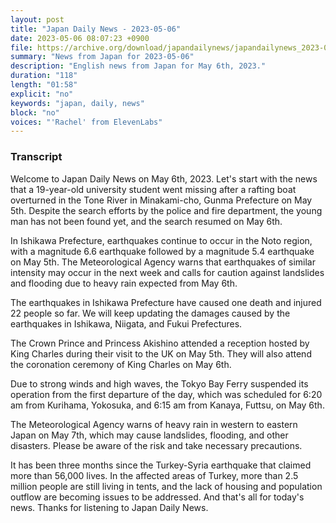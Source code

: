 ```yaml
---
layout: post
title: "Japan Daily News - 2023-05-06"
date: 2023-05-06 08:07:23 +0900
file: https://archive.org/download/japandailynews/japandailynews_2023-05-06.mp3
summary: "News from Japan for 2023-05-06"
description: "English news from Japan for May 6th, 2023."
duration: "118"
length: "01:58"
explicit: "no"
keywords: "japan, daily, news"
block: "no"
voices: "'Rachel' from ElevenLabs"
---
```


### Transcript

Welcome to Japan Daily News on May 6th, 2023. Let's start with the news that a 19-year-old university student went missing after a rafting boat overturned in the Tone River in Minakami-cho, Gunma Prefecture on May 5th. Despite the search efforts by the police and fire department, the young man has not been found yet, and the search resumed on May 6th.

In Ishikawa Prefecture, earthquakes continue to occur in the Noto region, with a magnitude 6.6 earthquake followed by a magnitude 5.4 earthquake on May 5th. The Meteorological Agency warns that earthquakes of similar intensity may occur in the next week and calls for caution against landslides and flooding due to heavy rain expected from May 6th.

The earthquakes in Ishikawa Prefecture have caused one death and injured 22 people so far. We will keep updating the damages caused by the earthquakes in Ishikawa, Niigata, and Fukui Prefectures.

The Crown Prince and Princess Akishino attended a reception hosted by King Charles during their visit to the UK on May 5th. They will also attend the coronation ceremony of King Charles on May 6th.

Due to strong winds and high waves, the Tokyo Bay Ferry suspended its operation from the first departure of the day, which was scheduled for 6:20 am from Kurihama, Yokosuka, and 6:15 am from Kanaya, Futtsu, on May 6th.

The Meteorological Agency warns of heavy rain in western to eastern Japan on May 7th, which may cause landslides, flooding, and other disasters. Please be aware of the risk and take necessary precautions.

It has been three months since the Turkey-Syria earthquake that claimed more than 56,000 lives. In the affected areas of Turkey, more than 2.5 million people are still living in tents, and the lack of housing and population outflow are becoming issues to be addressed. And that's all for today's news. Thanks for listening to Japan Daily News.
